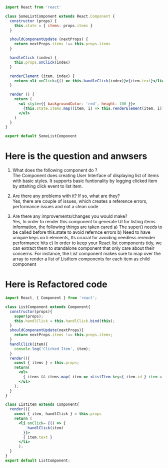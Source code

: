```jsx
import React from 'react'

class SomeListComponent extends React.Component {
  constructor (props) {
    this.state = { items: props.items }
  }

  shouldComponentUpdate (nextProps) {
    return nextProps.items !== this.props.items
  }

  handleClick (index) {
    this.props.onClick(index)
  }

  renderElement (item, index) {
    return <li onClick={() => this.handleClick(index)}>{item.text}</li>
  }

  render () {
    return (
      <ul style={{ backgroundColor: 'red', height: 100 }}>
        {this.state.items.map((item, i) => this.renderElement(item, i))}
      </ul>
    )
  }
}

export default SomeListComponent
```
# Here is the question and anwsers 
1. What does the following component do ?  
  The Component does creating User Interface of displaying list of items with basic styles. 
  It supports basic funtionality by logging clicked item by attahing click event to list item.

2. Are there any problems with it? If so, what are they?  
  Yes, there are couple of issues, which creates a reference errors, performance issues and not a clean code 

3. Are there any improvements/changes you would make?  
  Yes, In order to render this component to generate UI for listing items information, the following things are taken cared
  a) The super() needs to be called before this.state to avoid refernce errors 
  b) Need to have uniquie keys on li elements, Its crucial for avoiding needless rerender performance hits
  c) In order to keep your React list components tidy, we can extract them to standalone component that only care about their concerns. 
     For instance, the List component makes sure to map over the array to render a list of ListItem components for each item as child component


# Here is Refactored code
```jsx
import React, { Component } from 'react';

class ListComponent extends Component{
  constructor(props){
    super(props);
    this.handlClick = this.handlClick.bind(this);
  }
  shouldComponentUpdate(nextProps){
    return nextProps.items !== this.props.items;
  }
  handlClick(item){
    console.log('Clicked Item', item);
  }
  render(){
    const { items } = this.props;
    return(
      <ul>
        { items && items.map( item => <ListItem key={ item.id } item = { item } handlClick = { this.handlClick } /> ) }
      </ul>
    );
  }
}
```

```jsx
class ListItem extends Component{
  render(){
    const { item, handlClick } = this.props
    return (
      <li onClick= {() => {
          handlClick(item)
        }}>
        { item.text }
      </li>
      );
  }
}
export default ListComponent;
```
